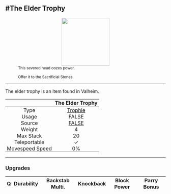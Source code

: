 <meta property="og:title" content="the Elder Trophy - MoreValheim" /><meta property="og:type" content="website" /><meta property="og:image" content="/assets/the_elder_trophy.png" /><meta property="og:description" content="the Elder Trophy is an item found in Valheim." /><meta name="theme-color" content="#546D78"><meta name="twitter:card" content="summary_large_image">
#The Elder Trophy
-------------
<style>img {width:20px;}.tb {width:150px;display: block;margin-left: auto;margin-right: auto;}</style>

<style>.md-typeset table:not([class]) th:not([align]) {min-width:unset!important;}</style>
<style>td{padding:0em 0.3em!important;text-align:center!important;border-left:.05rem solid var(--md-default-fg-color--lightest)}</style>

<style>th{padding:0.1em 0.3em!important;text-align:center!important;font-weight:bold}</style>

<style>pre{text-align:right!important}</style>
<style>table tr td:first-child {border-left: 0;};</style>

<figure><img src="/assets/the_elder_trophy.png" class="tb" /><figcaption><small>This severed head oozes power.

Offer it to the Sacrificial Stones.</small></figcaption></figure>

-------------

The elder trophy is an item found in Valheim.

|        | The Elder Trophy              |
| ----------- | ------------------------------------ |
| Type | [Trophie](../../types/trophie)
| Usage | FALSE<br>
| Source | [FALSE](../../items/false)
| Weight | 4 |
| Max Stack | 20 |
| Teleportable | ✓
| Movespeed Speed | 0%


-------------

### Upgrades
| Q | Durability | Backstab Multi. | Knockback | Block Power | Parry Bonus
| - | - | - | - | - | - 
